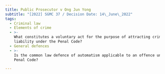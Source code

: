 ```yaml
---
title: Public Prosecutor v Ong Jun Yong
subtitle: "[2022] SGMC 37 / Decision Date: 14\_June\_2022"
tags:
  - Criminal law
  - Elements of crime
  - >-
    What constitutes a voluntary act for the purpose of attracting criminal
    liability under the Penal Code?
  - General defences
  - >-
    Is the common law defence of automatism applicable to an offence under the
    Penal Code?

---
```

